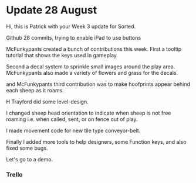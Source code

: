 # Update 28 August

Hi, this is Patrick with your Week 3 update for Sorted.

Github 28 commits, trying to enable iPad to use buttons 

McFunkypants created a bunch of contributions this week.
First a tooltip tutorial that shows the keys used in gameplay.

Second a decal system to sprinkle small images around the play area. McFunkypants also made a variety of flowers and grass for the decals.

and McFunkypants third contribution was to make hoofprints appear behind each sheep as it roams.

H Trayford did some level-design.

I changed sheep head orientation to indicate when sheep is not free roaming i.e. when called, sent, or on fence out of play.

I made movement code for new tile type conveyor-belt.

Finally I added more tools to help designers, some Function keys, and also fixed some bugs. 

Let's go to a demo.

### Trello

